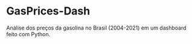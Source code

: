 # GasPrices-Dash
Análise dos preços da gasolina no Brasil (2004-2021) em um dashboard feito com Python.
